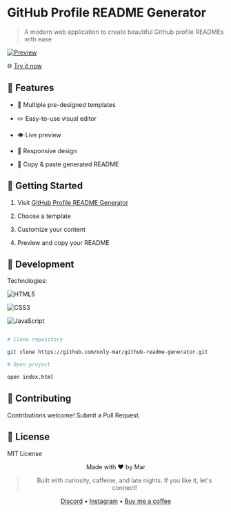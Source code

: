 # GitHub Profile README Generator

> A modern web application to create beautiful GitHub profile READMEs with ease

[![Preview](https://github.com/only-mar/github-readme-generator/blob/main/image/image.png)](https://github-readmegenerator.netlify.app/)

🌐 [Try it now](https://github-readmegenerator.netlify.app/)

## 🌟 Features

- 🎨 Multiple pre-designed templates

- ✏️ Easy-to-use visual editor

- 👁️ Live preview

- 📱 Responsive design

- 🔄 Copy & paste generated README

## 🚀 Getting Started

1. Visit [GitHub Profile README Generator](https://github-readmegenerator.netlify.app/)

2. Choose a template

3. Customize your content

4. Preview and copy your README

## 🔧 Development

Technologies:

![HTML5](https://img.shields.io/badge/HTML5-E34F26?style=flat&logo=html5&logoColor=white)

![CSS3](https://img.shields.io/badge/CSS3-1572B6?style=flat&logo=css3&logoColor=white)

![JavaScript](https://img.shields.io/badge/JavaScript-F7DF1E?style=flat&logo=javascript&logoColor=black)

```bash

# Clone repository

git clone https://github.com/only-mar/github-readme-generator.git

# Open project

open index.html

```

## 🤝 Contributing

Contributions welcome! Submit a Pull Request.

## 📄 License

MIT License

<div align="center">

  

Made with ❤️ by Mar

> Built with curiosity, caffeine, and late nights. If you like it, let's connect!

[Discord](https://discord.gg/xywrsneY8b)  •  [Instagram](https://www.instagram.com/16.72/)  •  [Buy me a coffee](https://buymeacoffee.com/onlymar)

</div>
